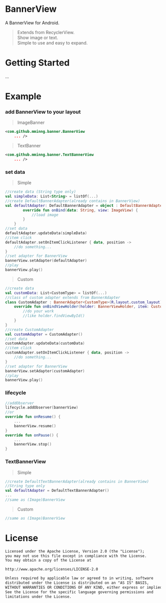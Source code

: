 # BannerView
A BannerView for Android.
> Extends from RecyclerView.  
Show image or text.  
Simple to use and easy to expand.
# Getting Started
...
# Example
### add BannerView to your layout
> ImageBanner
```xml
<com.github.mminng.banner.BannerView
    ... />
```
> TextBanner
```xml
<com.github.mminng.banner.TextBannerView
    ... />
```
### set data
> Simple
```Kotlin
//create data (String type only)
val simpleData: List<String> = listOf(...)
//create DefaultBannerAdapter(already contains in BannerView)
val defaultAdapter: DefaultBannerAdapter = object : DefaultBannerAdapter() {
        override fun onBind(data: String, view: ImageView) {
            //load image
        }
    }
//set data
defaultAdapter.updateData(simpleData)
//item click
defaultAdapter.setOnItemClickListener { data, position ->
    //do something...
}
//set adapter for BannerView
bannerView.setAdapter(defaultAdapter)
//play
bannerView.play()
```
> Custom
```kotlin
//create data
val customData: List<CustomType> = listOf(...)
//class of custom adapter extends from BannerAdapter
class CustomAdapter : BannerAdapter<CustomType>(R.layout.custom_layout) {
    override fun onBindViewHolder(holder: BannerViewHolder, item: CustomType, position: Int) {
        //do your work
        //like holder.findViewById()
    }
}
//create CustomAdapter
val customAdapter = CustomAdapter()
//set data
customAdapter.updateData(customData)
//item click
customAdapter.setOnItemClickListener { data, position ->
    //do something...
}
//set adapter for BannerView
bannerView.setAdapter(customAdapter)
//play
bannerView.play()
```
### lifecycle
```kotlin
//addObserver
lifecycle.addObserver(bannerView)
//or
override fun onResume() {
    ...
    bannerView.resume()
}
override fun onPause() {
    ...
    bannerView.stop()
}
```
### TextBannerView
> Simple
```kotlin
//create DefaultTextBannerAdapter(already contains in BannerView)
//String type only
val defaultAdapter = DefaultTextBannerAdapter()
...
//same as (Image)BannerView
```
> Custom
```kotlin
//same as (Image)BannerView
```
# License
```markdown
Licensed under the Apache License, Version 2.0 (the "License");
you may not use this file except in compliance with the License.
You may obtain a copy of the License at

http://www.apache.org/licenses/LICENSE-2.0

Unless required by applicable law or agreed to in writing, software
distributed under the License is distributed on an "AS IS" BASIS,
WITHOUT WARRANTIES OR CONDITIONS OF ANY KIND, either express or implied.
See the License for the specific language governing permissions and
limitations under the License.
```
